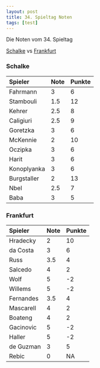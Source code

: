 ```yaml
---
layout: post
title: 34. Spieltag Noten
tags: [test]
---
```


Die Noten vom 34. Spieltag

[Schalke](#Schalke)  vs [Frankfurt](#Frankfurt)

<a id="Schalke"></a>  
### Schalke  


| Spieler |	Note |	Punkte |	
| :------ |:--- | :----- |
| Fahrmann |	3 |	6 |
|	Stambouli |	1.5 |	12 |
|	Kehrer | 2.5 |	8 |
|	Caligiuri |	2.5 |	9 |
|	Goretzka |	3 |	6 |
|	McKennie |	2 |	10 |
|	Oczipka	| 3 |	6 |
|	Harit |	3 |	6 |
|	Konoplyanka |	3 |	6 |
|	Burgstaller |	2 |	13 |
|	N<c3><bc>bel |	2.5 |	7 |
|	Baba | 3 |	5 |
  
  
 <a id="Frankfurt"></a>
### Frankfurt


| Spieler |	Note |	Punkte |	
| :------ |:--- | :----- |
|	Hradecky |	2 |	10 |
|	da Costa |	3 |	6 |
|	Russ |	3.5 |	4 |
|	Salcedo |	4 |	2 |
|	Wolf |	5 |	-2 |
|	Willems |	5 |	-2 |
|	Fernandes |	3.5 |	4 |
|	Mascarell |	4 |	2 |
|	Boateng |	4 |	2 |
|	Gacinovic |	5 |	-2 |
|	Haller |	5 |	-2 |
|	de Guzman |	3 |	5 |
|	Rebic |	0 |	NA |
